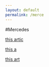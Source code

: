 ```yaml
---
layout: default
permalink: /merce
---
```


#Mercedes


[this artic](http://rajathkumarmp.github.io/robocomp/tutorial/2015/05/23/contribute.html)


[this a](http://rajathkumarmp.github.io/robocomp/tutorial/2015/05/23/contribute.html)



[this art](http://rajathkumarmp.github.io/robocomp/tutorial/2015/05/23/contribute.html)